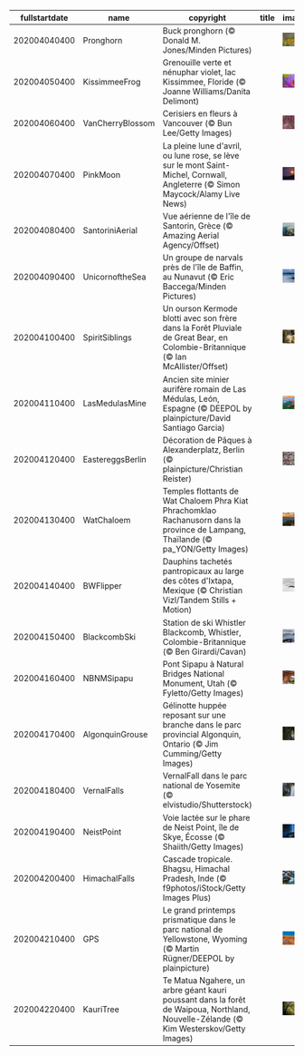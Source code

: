 |fullstartdate|name|copyright|title|image|
|--|--|--|--|--|
202004040400|Pronghorn|Buck pronghorn (© Donald M. Jones/Minden Pictures)||![](/fr-CA/2020/04/202004040400Pronghorn.jpg)|
202004050400|KissimmeeFrog|Grenouille verte et nénuphar violet, lac Kissimmee, Floride (© Joanne Williams/Danita Delimont)||![](/fr-CA/2020/04/202004050400KissimmeeFrog.jpg)|
202004060400|VanCherryBlossom|Cerisiers en fleurs à Vancouver (© Bun Lee/Getty Images)||![](/fr-CA/2020/04/202004060400VanCherryBlossom.jpg)|
202004070400|PinkMoon|La pleine lune d'avril, ou lune rose, se lève sur le mont Saint-Michel, Cornwall, Angleterre (© Simon Maycock/Alamy Live News)||![](/fr-CA/2020/04/202004070400PinkMoon.jpg)|
202004080400|SantoriniAerial|Vue aérienne de l'île de Santorin, Grèce (© Amazing Aerial Agency/Offset)||![](/fr-CA/2020/04/202004080400SantoriniAerial.jpg)|
202004090400|UnicornoftheSea|Un groupe de narvals près de l'île de Baffin, au Nunavut (© Eric Baccega/Minden Pictures)||![](/fr-CA/2020/04/202004090400UnicornoftheSea.jpg)|
202004100400|SpiritSiblings|Un ourson Kermode blotti avec son frère dans la Forêt Pluviale de Great Bear, en Colombie-Britannique (© Ian McAllister/Offset)||![](/fr-CA/2020/04/202004100400SpiritSiblings.jpg)|
202004110400|LasMedulasMine|Ancien site minier aurifère romain de Las Médulas, León, Espagne (© DEEPOL by plainpicture/David Santiago Garcia)||![](/fr-CA/2020/04/202004110400LasMedulasMine.jpg)|
202004120400|EastereggsBerlin|Décoration de Pâques à Alexanderplatz, Berlin (© plainpicture/Christian Reister)||![](/fr-CA/2020/04/202004120400EastereggsBerlin.jpg)|
202004130400|WatChaloem|Temples flottants de Wat Chaloem Phra Kiat Phrachomklao Rachanusorn dans la province de Lampang, Thaïlande (© pa_YON/Getty Images)||![](/fr-CA/2020/04/202004130400WatChaloem.jpg)|
202004140400|BWFlipper|Dauphins tachetés pantropicaux au large des côtes d'Ixtapa, Mexique (© Christian Vizl/Tandem Stills + Motion)||![](/fr-CA/2020/04/202004140400BWFlipper.jpg)|
202004150400|BlackcombSki|Station de ski Whistler Blackcomb, Whistler, Colombie-Britannique (© Ben Girardi/Cavan)||![](/fr-CA/2020/04/202004150400BlackcombSki.jpg)|
202004160400|NBNMSipapu|Pont Sipapu à Natural Bridges National Monument, Utah (© Fyletto/Getty Images)||![](/fr-CA/2020/04/202004160400NBNMSipapu.jpg)|
202004170400|AlgonquinGrouse|Gélinotte huppée reposant sur une branche dans le parc provincial Algonquin, Ontario (© Jim Cumming/Getty Images)||![](/fr-CA/2020/04/202004170400AlgonquinGrouse.jpg)|
202004180400|VernalFalls|VernalFall dans le parc national de Yosemite (© elvistudio/Shutterstock)||![](/fr-CA/2020/04/202004180400VernalFalls.jpg)|
202004190400|NeistPoint|Voie lactée sur le phare de Neist Point, île de Skye, Écosse (© Shaiith/Getty Images)||![](/fr-CA/2020/04/202004190400NeistPoint.jpg)|
202004200400|HimachalFalls|Cascade tropicale. Bhagsu, Himachal Pradesh, Inde (© f9photos/iStock/Getty Images Plus)||![](/fr-CA/2020/04/202004200400HimachalFalls.jpg)|
202004210400|GPS|Le grand printemps prismatique dans le parc national de Yellowstone, Wyoming (© Martin Rügner/DEEPOL by plainpicture)||![](/fr-CA/2020/04/202004210400GPS.jpg)|
202004220400|KauriTree|Te Matua Ngahere, un arbre géant kauri poussant dans la forêt de Waipoua, Northland, Nouvelle-Zélande (© Kim Westerskov/Getty Images)||![](/fr-CA/2020/04/202004220400KauriTree.jpg)|
